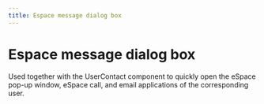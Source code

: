 ```yaml
---
title: Espace message dialog box
---
```


# Espace message dialog box

<div>Used together with the UserContact component to quickly open the eSpace pop-up window, eSpace call, and email applications of the corresponding user.</div>
